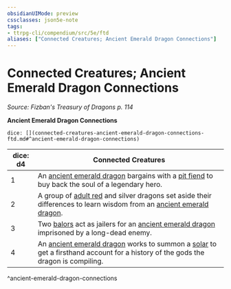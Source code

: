 ```yaml
---
obsidianUIMode: preview
cssclasses: json5e-note
tags:
- ttrpg-cli/compendium/src/5e/ftd
aliases: ["Connected Creatures; Ancient Emerald Dragon Connections"]
---
```

# Connected Creatures; Ancient Emerald Dragon Connections
*Source: Fizban's Treasury of Dragons p. 114* 

**Ancient Emerald Dragon Connections**

`dice: [](connected-creatures-ancient-emerald-dragon-connections-ftd.md#^ancient-emerald-dragon-connections)`

| dice: d4 | Connected Creatures |
|----------|---------------------|
| 1 | An [ancient emerald dragon](ancient-emerald-dragon-ftd.md) bargains with a [pit fiend](pit-fiend.md) to buy back the soul of a legendary hero. |
| 2 | A group of [adult red](adult-red-dragon.md) and silver dragons set aside their differences to learn wisdom from an [ancient emerald dragon](ancient-emerald-dragon-ftd.md). |
| 3 | Two [balors](balor.md) act as jailers for an [ancient emerald dragon](ancient-emerald-dragon-ftd.md) imprisoned by a long-dead enemy. |
| 4 | An [ancient emerald dragon](ancient-emerald-dragon-ftd.md) works to summon a [solar](solar.md) to get a firsthand account for a history of the gods the dragon is compiling. |
^ancient-emerald-dragon-connections